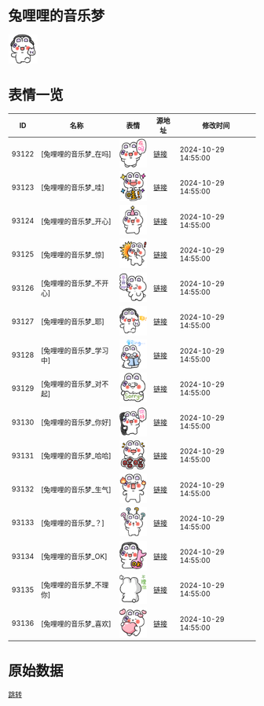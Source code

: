 # 兔哩哩的音乐梦

<img src="./cover.png" height="60" alt="cover" />

# 表情一览

|ID|名称|表情|源地址|修改时间|
|----|----|----|----|----|
|93122|[兔哩哩的音乐梦_在吗]|<img src="./pic/093122_%5B兔哩哩的音乐梦_在吗%5D.png" height="60" alt="在吗"/>|[链接](https://i0.hdslb.com/bfs/garb/9821180abf3090ed447b3bb56a2aea14cb2187af.png)|2024-10-29 14:55:00|
|93123|[兔哩哩的音乐梦_哇]|<img src="./pic/093123_%5B兔哩哩的音乐梦_哇%5D.png" height="60" alt="哇"/>|[链接](https://i0.hdslb.com/bfs/garb/a72798c804d146fc07ceef12e9088c06e0a2f53b.png)|2024-10-29 14:55:00|
|93124|[兔哩哩的音乐梦_开心]|<img src="./pic/093124_%5B兔哩哩的音乐梦_开心%5D.png" height="60" alt="开心"/>|[链接](https://i0.hdslb.com/bfs/garb/c312e45d5841367e5eab5936d11d097d7cfcc6d2.png)|2024-10-29 14:55:00|
|93125|[兔哩哩的音乐梦_惊]|<img src="./pic/093125_%5B兔哩哩的音乐梦_惊%5D.png" height="60" alt="惊"/>|[链接](https://i0.hdslb.com/bfs/garb/2e7dcdf9b4ca6b3cc516cf3a21e3301c51a66d2b.png)|2024-10-29 14:55:00|
|93126|[兔哩哩的音乐梦_不开心]|<img src="./pic/093126_%5B兔哩哩的音乐梦_不开心%5D.png" height="60" alt="不开心"/>|[链接](https://i0.hdslb.com/bfs/garb/af0a3b58fcaac75e48820999630099344665913d.png)|2024-10-29 14:55:00|
|93127|[兔哩哩的音乐梦_耶]|<img src="./pic/093127_%5B兔哩哩的音乐梦_耶%5D.png" height="60" alt="耶"/>|[链接](https://i0.hdslb.com/bfs/garb/20572fb61a4dc9ebb026d51b91f90364376e80da.png)|2024-10-29 14:55:00|
|93128|[兔哩哩的音乐梦_学习中]|<img src="./pic/093128_%5B兔哩哩的音乐梦_学习中%5D.png" height="60" alt="学习中"/>|[链接](https://i0.hdslb.com/bfs/garb/8c074b141eb64cd684dac1dba5667fc4e27b6f3c.png)|2024-10-29 14:55:00|
|93129|[兔哩哩的音乐梦_对不起]|<img src="./pic/093129_%5B兔哩哩的音乐梦_对不起%5D.png" height="60" alt="对不起"/>|[链接](https://i0.hdslb.com/bfs/garb/8355e7c8472859fcafaf211c075303592f9d2a58.png)|2024-10-29 14:55:00|
|93130|[兔哩哩的音乐梦_你好]|<img src="./pic/093130_%5B兔哩哩的音乐梦_你好%5D.png" height="60" alt="你好"/>|[链接](https://i0.hdslb.com/bfs/garb/228104262c9b7872ef37ad8db422f8dc132a40ab.png)|2024-10-29 14:55:00|
|93131|[兔哩哩的音乐梦_哈哈]|<img src="./pic/093131_%5B兔哩哩的音乐梦_哈哈%5D.png" height="60" alt="哈哈"/>|[链接](https://i0.hdslb.com/bfs/garb/9edc9978595cc1acfb5663fe8191ddc3c41393a6.png)|2024-10-29 14:55:00|
|93132|[兔哩哩的音乐梦_生气]|<img src="./pic/093132_%5B兔哩哩的音乐梦_生气%5D.png" height="60" alt="生气"/>|[链接](https://i0.hdslb.com/bfs/garb/59f51fa4e5c9f58a052ce0a227f7e531c363be75.png)|2024-10-29 14:55:00|
|93133|[兔哩哩的音乐梦_？]|<img src="./pic/093133_%5B兔哩哩的音乐梦_？%5D.png" height="60" alt="？"/>|[链接](https://i0.hdslb.com/bfs/garb/7125fc35675737b3b4b752d39b7ab7f913ce654a.png)|2024-10-29 14:55:00|
|93134|[兔哩哩的音乐梦_OK]|<img src="./pic/093134_%5B兔哩哩的音乐梦_OK%5D.png" height="60" alt="OK"/>|[链接](https://i0.hdslb.com/bfs/garb/0bf954780a7d6af2d9ace7cb1cbf3313d1c8a0fe.png)|2024-10-29 14:55:00|
|93135|[兔哩哩的音乐梦_不理你]|<img src="./pic/093135_%5B兔哩哩的音乐梦_不理你%5D.png" height="60" alt="不理你"/>|[链接](https://i0.hdslb.com/bfs/garb/e3616c38a5048ed69eae64bef25dcb2c4cb5f547.png)|2024-10-29 14:55:00|
|93136|[兔哩哩的音乐梦_喜欢]|<img src="./pic/093136_%5B兔哩哩的音乐梦_喜欢%5D.png" height="60" alt="喜欢"/>|[链接](https://i0.hdslb.com/bfs/garb/b6504c24646d421c8a64df55e57f451e936cd6f3.png)|2024-10-29 14:55:00|

# 原始数据

[跳转](./raw.json)

